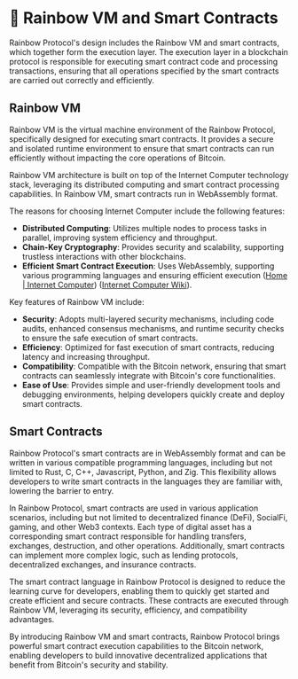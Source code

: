 # 🤖 Rainbow VM and Smart Contracts

Rainbow Protocol's design includes the Rainbow VM and smart contracts, which together form the execution layer. The execution layer in a blockchain protocol is responsible for executing smart contract code and processing transactions, ensuring that all operations specified by the smart contracts are carried out correctly and efficiently.

## **Rainbow VM**

Rainbow VM is the virtual machine environment of the Rainbow Protocol, specifically designed for executing smart contracts. It provides a secure and isolated runtime environment to ensure that smart contracts can run efficiently without impacting the core operations of Bitcoin.

Rainbow VM architecture is built on top of the Internet Computer technology stack, leveraging its distributed computing and smart contract processing capabilities. In Rainbow VM, smart contracts run in WebAssembly format.

The reasons for choosing Internet Computer include the following features:

* **Distributed Computing**: Utilizes multiple nodes to process tasks in parallel, improving system efficiency and throughput.
* **Chain-Key Cryptography**: Provides security and scalability, supporting trustless interactions with other blockchains.
* **Efficient Smart Contract Execution**: Uses WebAssembly, supporting various programming languages and ensuring efficient execution​ ([Home | Internet Computer](https://internetcomputer.org/docs/current/tutorials/developer-journey/level-0/ic-overview))​​ ([Internet Computer Wiki](https://wiki.internetcomputer.org/wiki/Introduction\_to\_ICP))​.

Key features of Rainbow VM include:

* **Security**: Adopts multi-layered security mechanisms, including code audits, enhanced consensus mechanisms, and runtime security checks to ensure the safe execution of smart contracts.
* **Efficiency**: Optimized for fast execution of smart contracts, reducing latency and increasing throughput.
* **Compatibility**: Compatible with the Bitcoin network, ensuring that smart contracts can seamlessly integrate with Bitcoin's core functionalities.
* **Ease of Use**: Provides simple and user-friendly development tools and debugging environments, helping developers quickly create and deploy smart contracts.

## **Smart Contracts**

Rainbow Protocol's smart contracts are in WebAssembly format and can be written in various compatible programming languages, including but not limited to Rust, C, C++, Javascript, Python, and Zig. This flexibility allows developers to write smart contracts in the languages they are familiar with, lowering the barrier to entry.

In Rainbow Protocol, smart contracts are used in various application scenarios, including but not limited to decentralized finance (DeFi), SocialFi, gaming, and other Web3 contexts. Each type of digital asset has a corresponding smart contract responsible for handling transfers, exchanges, destruction, and other operations. Additionally, smart contracts can implement more complex logic, such as lending protocols, decentralized exchanges, and insurance contracts.

The smart contract language in Rainbow Protocol is designed to reduce the learning curve for developers, enabling them to quickly get started and create efficient and secure contracts. These contracts are executed through Rainbow VM, leveraging its security, efficiency, and compatibility advantages.

By introducing Rainbow VM and smart contracts, Rainbow Protocol brings powerful smart contract execution capabilities to the Bitcoin network, enabling developers to build innovative decentralized applications that benefit from Bitcoin's security and stability.
